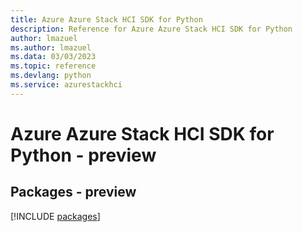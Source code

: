 ```yaml
---
title: Azure Azure Stack HCI SDK for Python
description: Reference for Azure Azure Stack HCI SDK for Python
author: lmazuel
ms.author: lmazuel
ms.data: 03/03/2023
ms.topic: reference
ms.devlang: python
ms.service: azurestackhci
---
```

# Azure Azure Stack HCI SDK for Python - preview
## Packages - preview
[!INCLUDE [packages](azure-stack-hci-index.md)]